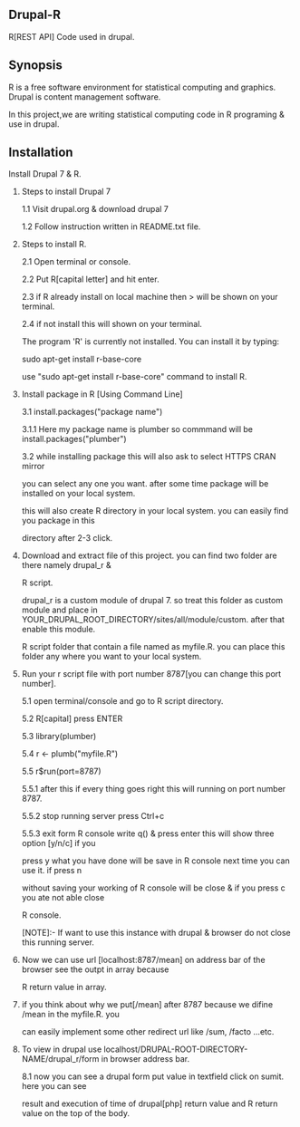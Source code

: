 ## Drupal-R
R[REST API] Code used in drupal.

## Synopsis

R is a free software environment for statistical computing and graphics.
Drupal is content management software.

In this project,we are writing statistical computing code in R programing & use in drupal.


## Installation

Install Drupal 7 & R.

1.  Steps to install Drupal 7

      1.1 Visit drupal.org & download drupal 7

      1.2 Follow instruction written in README.txt file.

2.  Steps to install R.

    2.1 Open terminal or console.

    2.2 Put R[capital letter] and hit enter.

    2.3 if R already install on local machine then > will be shown on your terminal.

    2.4 if not install this will shown on your terminal.

      The program 'R' is currently not installed. You can install it by typing:

      sudo apt-get install r-base-core

      use "sudo apt-get install r-base-core" command to install R.

3.  Install package in R [Using Command Line]

    3.1 install.packages("package name")

      3.1.1 Here my package name is plumber so commmand will be install.packages("plumber")

    3.2 while installing package this will also ask to select HTTPS CRAN mirror

      you can select any one you want. after some time package will be installed on your local system.

      this will also create R directory in your local system. you can easily find you package in this

      directory after 2-3 click.

4.  Download and extract file of this project. you can find two folder are there namely drupal_r &

    R script.

    drupal_r is a custom module of drupal 7. so treat this folder as custom module and place in
    YOUR_DRUPAL_ROOT_DIRECTORY/sites/all/module/custom. after that enable this module.

    R script folder that contain a file named as myfile.R. you can place this folder any where you want to your local system.
      
5.  Run your r script file with port number 8787[you can change this port number].

    5.1 open terminal/console and go to R script directory.

    5.2 R[capital] press ENTER

    5.3 library(plumber)

    5.4 r <- plumb("myfile.R")

    5.5 r$run(port=8787)

      5.5.1 after this if every thing goes right this will running on port number 8787.

      5.5.2 stop running server press Ctrl+c

      5.5.3 exit form R console write q() & press enter this will show three option [y/n/c] if you

      press y what you have done will be save in R console next time you can use it. if press n

      without saving your working of R console will be close & if you press c you ate not able close

      R console.

    [NOTE]:- If want to use this instance with drupal & browser do not close this running server.

6.  Now we can use url [localhost:8787/mean] on address bar of the browser see the outpt in array because

    R return value in array.

7.  if you think about why we put[/mean] after 8787 because we difine /mean in the myfile.R. you

    can easily implement some other redirect url like /sum, /facto ...etc.

8.  To view in drupal use localhost/DRUPAL-ROOT-DIRECTORY-NAME/drupal_r/form in browser address bar.

    8.1 now you can see a drupal form put value in textfield click on sumit. here you can see

    result and execution of time of drupal[php] return value and R return value on the top of the body. 
